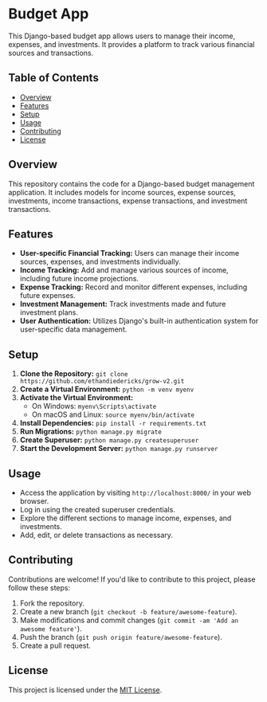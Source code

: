 # Budget App

This Django-based budget app allows users to manage their income, expenses, and investments. It provides a platform to track various financial sources and transactions.

## Table of Contents

- [Overview](#overview)
- [Features](#features)
- [Setup](#setup)
- [Usage](#usage)
- [Contributing](#contributing)
- [License](#license)

## Overview

This repository contains the code for a Django-based budget management application. It includes models for income sources, expense sources, investments, income transactions, expense transactions, and investment transactions.

## Features

- **User-specific Financial Tracking:** Users can manage their income sources, expenses, and investments individually.
- **Income Tracking:** Add and manage various sources of income, including future income projections.
- **Expense Tracking:** Record and monitor different expenses, including future expenses.
- **Investment Management:** Track investments made and future investment plans.
- **User Authentication:** Utilizes Django's built-in authentication system for user-specific data management.

## Setup

1. **Clone the Repository:** `git clone https://github.com/ethandiedericks/grow-v2.git`
2. **Create a Virtual Environment:** `python -m venv myenv`
3. **Activate the Virtual Environment:** 
    - On Windows: `myenv\Scripts\activate`
    - On macOS and Linux: `source myenv/bin/activate`
4. **Install Dependencies:** `pip install -r requirements.txt`
5. **Run Migrations:** `python manage.py migrate`
6. **Create Superuser:** `python manage.py createsuperuser`
7. **Start the Development Server:** `python manage.py runserver`

## Usage

- Access the application by visiting `http://localhost:8000/` in your web browser.
- Log in using the created superuser credentials.
- Explore the different sections to manage income, expenses, and investments.
- Add, edit, or delete transactions as necessary.

## Contributing

Contributions are welcome! If you'd like to contribute to this project, please follow these steps:

1. Fork the repository.
2. Create a new branch (`git checkout -b feature/awesome-feature`).
3. Make modifications and commit changes (`git commit -am 'Add an awesome feature'`).
4. Push the branch (`git push origin feature/awesome-feature`).
5. Create a pull request.

## License

This project is licensed under the [MIT License](LICENSE).
